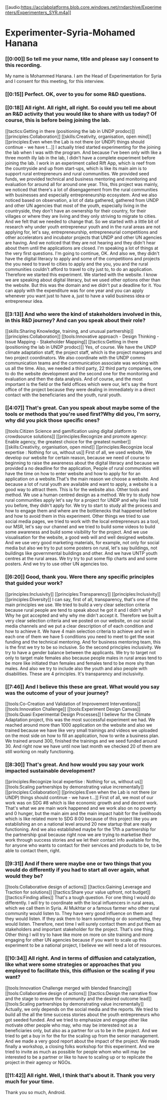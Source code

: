 [[audio:https://acclabplatforms.blob.core.windows.net/rndarchive/Experimenters/Experimenters_SYR.m4a]]

# Experimenter-Syria-Mohamed Hanana

### [[0:00]] So tell me your name, title and please say I consent to this recording\.

My name is Mohammed Hanana\. I am the Head of Experimentation for Syria and I consent for this meeting, for this interview\.

### [[0:15]] Perfect\. OK, over to you for some R&D questions\.

### [[0:18]] All right\. All right, all right\. So could you tell me about an R&D activity that you would like to share with us today? Of course, this is before being joining the lab\.

[[tactics:Getting in there (positioning the lab in UNDP prodoc)]]
[[principles:Collaboration]]
[[skills:Creativity, organisation, open mind]]
[[principles:Even when the Lab is not there (or UNDP) things should continue - we have t…]]
I actually tried started experimenting for the joining the lab when I was with the program\. And because I've been only with like a three month illy lab in the lab, I didn't have a complete experiment before joining the lab\. I work in an experiment called Rift App, which is reef from the countryside and up from start\-ups, which is like its main aim is to support rural entrepreneurs and rural communities\. We provided seed funds, we provided technical and business mentoring and monitoring and evaluation for around all for around one year\. This, this project was mainly, we noticed that there's a lot of disengagement from the rural communities with businesses and especially entrepreneurship ecosystem\. And we also noticed based on observation, a lot of data gathered, gathered from UNDP and other UN agencies that most of the youth, especially living in the countryside, they don't have an ownership for their country, for their villages or where they are living and they only striving to migrate to cities\. And we felt that we needed to change that\. So we started with a little bit of research why under youth entrepreneur youth and in the rural areas are not applying for, let's say, entrepreneurship, entrepreneurial competitions and other accelerators and incubator projects that UNDP and other UN agencies are having\. And we noticed that they are not hearing and they didn't hear about them until the applications are closed\. I'm speaking a lot of things at the very first questions\. I'm going to continue, OK\. And also we, they didn't have the digital literacy to apply and some of the competitions and projects the you need to travel to cities to apply and the you, you and the rural communities couldn't afford to travel to city just to, to do an application\. Therefore we started this experiment\. We started with the website\. I know we are speaking about digital literacy, but we used other options other than the website\. But this was the domain and we didn't put a deadline for it\. You can apply with the expenditure was for one year and you can apply whenever you want just to have a, just to have a valid business idea or entrepreneur idea\.

### [[3:13]] And who were the kind of stakeholders involved in this, in this R&D journey? And can you speak about their role?

[[skills:Sharing Knowledge, training, and unusual partnership]]
[[principles:Collaboration]]
[[tools:Innovative approach - Design Thinking - Issue Mapping - Stakeholder Mapping]]
[[tactics:Getting in there (positioning the lab in UNDP prodoc)]]
Yes, of course\. We have the UNDP climate adaptation staff, the project staff, which is the project managers and two project coordinators\. We also coordinate with the UNDP comms communication teams and the communication associate was working with us all the time\. Also, we needed a third party, 22 third party companies, one to do the website development and the second one for the monitoring and evaluation and then the data analysis\. And of course, and the most important is the field or the field offices which were our, let's say the front office of the project because they were dealing in immediately in a direct contact with the beneficiaries and the youth, rural youth\.

### [[4:07]] That's great\. Can you speak about maybe some of the tools or methods that you're used first?Why did you, I'm sorry, why did you pick those specific ones?

[[tools:Citizen Science and gamification using digital platform to crowdsource solutions]]
[[principles:Recognize and promote agency: Enable agency, the greatest choice for the greatest number]]
[[skills:Creativity, organisation, open mind]]
[[principles:Recognize local expertise : Nothing for us, without us]]
First of all, we used website, We develop our website for certain reason, because we need of course to beginning to raise the awareness about the digital literacy and because we provided a no deadline for the application, People of rural communities will have the time on how to enter website and how to apply for for an application on a website\.That's the main reason we choose a website\. And because a lot of rural youth are available and want to apply, a website is a good way to attract them\. This is for the website also\. Other tools and method\. We use a human centred design as a method\. We try to study how rural communities apply let's say for a project for UNDP and why like I told you before, they didn't apply for\. We try to start to study all the process and how to engage them and where are the bottlenecks that happened before and how to avoid them in this experiment\. Other things we tried to use social media pages, we tried to work with the local entrepreneurs as a tool, our MSR, let's say our channel and we tried to build some videos to build some awareness and build some visibility for the project\. And we use visualisation for the website, a good web will and well designed website\. And we use very good marketing materials, for example, not only for social media but also we try to put some posters on rural, let's say buildings, not buildings like governmental buildings and other\. And we have UNTP youth centres at the rural areas\. We try try to put some flip charts and and some posters\. And we try to use other UN agencies too\.

### [[6:20]] Good, thank you\. Were there any specific principles that guided your work?

[[principles:Inclusivity]]
[[principles:Transparency]]
[[principles:Inclusivity]]
[[principles:Diversity]]
I can say, first of all, transparency, that's one of the main principles we use\. We tried to build a very clear selection criteria because rural people are tend to speak about he got it and I didn't why? Why he got accepted and why why me didn't accept it\. Therefore we built a very clear selection criteria and we posted on our website, on our social media channels and we put a clear description of of each condition and how to achieve it\. We have 4 main selection criteria to achieve and we in each one of them we have 5 conditions you need to meet to get the seat funding and the technical mentoring\. And for business mentoring team, this is the first we try to be so inclusive\. So the second principles inclusivity\. We try to have a gender balance between the applicants\. We try to target not only to target male females also because people males in rural areas tend to be more like initiated than females and females tend to be more shy than males\. And also we try to include also the youth and also people with disabilities\. These are 4 principles\. It's transparency and inclusivity\.

### [[7:46]] And I believe this these are great\. What would you say was the outcome of your of your journey?

[[tools:Co-Creation and Validation of Improvement Interventions]]
[[tools:Innovation Challenge]]
[[tools:Experiment Design Canvas]]
[[tools:Quasi Experimental Design Processes]]
I believe for the Climate Adaptation project, this was the most successful experiment we had\. We reached around more than 1000 application on the website and also we trained because we have like very small trainings and videos we uploaded on the most side on how to fill an application, how to write a business plan\. We trained around 300, finished the trainings and we seed funded around 30\. And right now we have until now last month we checked 20 of them are still working on really functioning\.

### [[8:30]] That's great\. And how would you say your work impacted sustainable development?

[[principles:Recognize local expertise : Nothing for us, without us]]
[[tools:Scaling partnerships by demonstrating value incrementally]]
[[principles:Collaboration]]
[[principles:Even when the Lab is not there (or UNDP) things should continue - we have t…]]
First of all, we most of our work was on SDG \#8 which is like economic growth and and decent work\. That's what we are main work happened and we work also on no poverty and 0 hunger, but the main aim and the main impact habit for the livelihoods which is like related more to SDG 8:00 because of this project like you are establishing an on a national level around 20 new startup that are really functioning\. And we also established maybe for the 17th a partnership for the partnership goal because right now we are trying to marketise their work through success stories and we let their contact info available for the, for anyone who wants to contact for their services and products to be, to be able to contact them, right\.

### [[9:31]] And if there were maybe one or two things that you would do differently if you had to start all over again, what would they be?

[[tools:Collaborative design of actions]]
[[tactics:Gaining Leverage and Traction for solutions]]
[[tactics:Share your value upfront, not budget]]
[[tactics:Finding allies]]
That's a tough question\. For one thing I would do differently\. I will try to coordinate with the local influencers in rural areas, which we call them in Syria\. Al Mukhtar or a famous farmer who other rural community would listen to\. They have very good influence on them and they would listen\. If they ask them to learn something or do something, they would listen\. Therefore, next time I will surely contact them and put them as stakeholders and important stakeholder for the project\. That's one thing\. Other thing I will try to have like more on more on site training and more engaging for other UN agencies because if you want to scale up this experiment to be a national project, I believe we will need a lot of resources\.

### [[10:34]] All right\. And in terms of diffusion and catalyzation, like what were some strategies or approaches that you employed to facilitate this, this diffusion or the scaling if you want?

[[tools:Innovation Challenge merged with blended financing]]
[[tools:Collaborative design of actions]]
[[tactics:Design the narrative flow and the stage to ensure the community and the desired outcome lead]]
[[tools:Scaling partnerships by demonstrating value incrementally]]
Actually, we only depends on the social media and the reports\. We tried to build all the all the time success stories about the youth entrepreneurs who got seeded funded\. And we tried to emphasize and engage other like motivate other people who may, who may be interested not as a beneficiaries only, but also as a partner for us to be in the project\. And we tried to get a buy in for the for the scaling up from the senior management\. And we made a very good report about the impact of the project\. We made finally a workshop, a closing folks workshop for this experiment\. And we tried to invite as much as possible for people whom who will may be interested to be a partner or like to have to scaling up or to replicate the project in their agency or NGOs\.

### [[11:42]] All right\. Well, I think that's about it\. Thank you very much for your time\.

Thank you so much, Android\.
